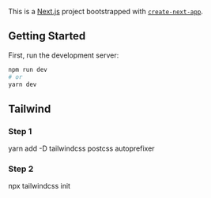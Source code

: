 This is a [Next.js](https://nextjs.org/) project bootstrapped with [`create-next-app`](https://github.com/vercel/next.js/tree/canary/packages/create-next-app).

## Getting Started

First, run the development server:

```bash
npm run dev
# or
yarn dev
```

## Tailwind
### Step 1
yarn add -D tailwindcss postcss autoprefixer 

### Step 2
npx tailwindcss init
